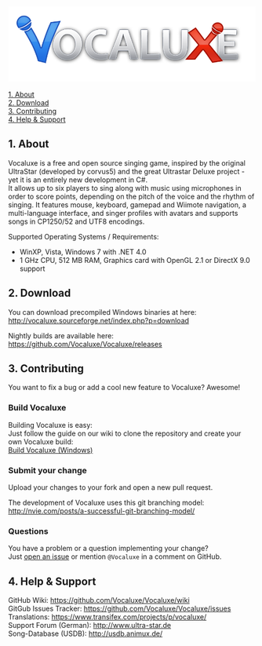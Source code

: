 ![Vocaluxe Logo](https://raw.githubusercontent.com/Vocaluxe/Vocaluxe/develop/Output/Graphics/Logo.png)

[1. About]()                     
[2. Download]()                     
[3. Contributing]()        
[4. Help & Support]()     


## 1. About
Vocaluxe is a free and open source singing game, inspired by the original UltraStar (developed by corvus5) and the great Ultrastar Deluxe project - yet it is an entirely new development in C#.   
It allows up to six players to sing along with music using microphones in order to score points, depending on the pitch of the voice and the rhythm of singing.
It features mouse, keyboard, gamepad and Wiimote navigation, a multi-language interface, and singer profiles with avatars and supports songs in CP1250/52 and UTF8 encodings.

Supported Operating Systems / Requirements:
- WinXP, Vista, Windows 7 with .NET 4.0
- 1 GHz CPU, 512 MB RAM, Graphics card with OpenGL 2.1 or DirectX 9.0 support


## 2. Download                
You can download precompiled Windows binaries at here:
http://vocaluxe.sourceforge.net/index.php?p=download

Nightly builds are available here:
https://github.com/Vocaluxe/Vocaluxe/releases

## 3. Contributing
You want to fix a bug or add a cool new feature to Vocaluxe? Awesome!

### Build Vocaluxe
Building Vocaluxe is easy:   
Just follow the guide on our wiki to clone the repository and create your own Vocaluxe build:   
[Build Vocaluxe (Windows)](https://github.com/Vocaluxe/Vocaluxe/wiki/HowTo:-Build-Vocaluxe-(Windows))

### Submit your change
Upload your changes to your fork and open a new pull request.

The development of Vocaluxe uses this git branching model:   
http://nvie.com/posts/a-successful-git-branching-model/

### Questions
You have a problem or a question implementing your change?   
Just [open an issue](https://github.com/Vocaluxe/Vocaluxe/issues/new) or mention `@Vocaluxe` in a comment on GitHub.

## 4. Help & Support
GitHub Wiki:			https://github.com/Vocaluxe/Vocaluxe/wiki   
GitGub Issues Tracker:	https://github.com/Vocaluxe/Vocaluxe/issues   
Translations:			https://www.transifex.com/projects/p/vocaluxe/   
Support Forum (German):	http://www.ultra-star.de   
Song-Database (USDB):	http://usdb.animux.de/
